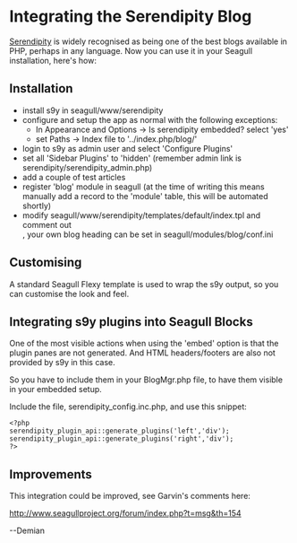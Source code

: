 <!-- Name: Integration/Serendipity -->
<!-- Version: 9 -->
<!-- Last-Modified: 2006/11/30 15:53:13 -->
<!-- Author: demian -->
# Integrating the Serendipity Blog
[Serendipity][1] is widely recognised as being one of the best blogs available in PHP, perhaps in any language.  Now you can use it in your Seagull installation, here's how:

## Installation
 * install s9y in seagull/www/serendipity
 * configure and setup the app as normal with the following exceptions:
   * In Appearance and Options -\> Is serendipity embedded?  select 'yes'
   * set Paths -\> Index file  to '../index.php/blog/'
 * login to s9y as admin user and select 'Configure Plugins'
 * set all 'Sidebar Plugins' to 'hidden' (remember admin link is serendipity/serendipity\_admin.php)
 * add a couple of test articles
 * register 'blog' module in seagull (at the time of writing this means manually add a record to the 'module' table, this will be automated shortly)
 * modify seagull/www/serendipity/templates/default/index.tpl and comment out <div id="serendipity_banner">, your own blog heading can be set in seagull/modules/blog/conf.ini

## Customising
A standard Seagull Flexy template is used to wrap the s9y output, so you can customise the look and feel.

## Integrating s9y plugins into Seagull Blocks
One of the most visible actions when using the 'embed' option is that the plugin panes are not generated. And HTML headers/footers are also not provided by s9y in this case.

So you have to include them in your BlogMgr.php file, to have them visible in your embedded setup.

Include the file, serendipity\_config.inc.php, and use this snippet:


	<?php
	serendipity_plugin_api::generate_plugins('left','div');
	serendipity_plugin_api::generate_plugins('right','div');
	?>

## Improvements
This integration could be improved, see Garvin's comments here:

http://www.seagullproject.org/forum/index.php?t=msg&th=154

--Demian

[1]:	http://www.s9y.org/